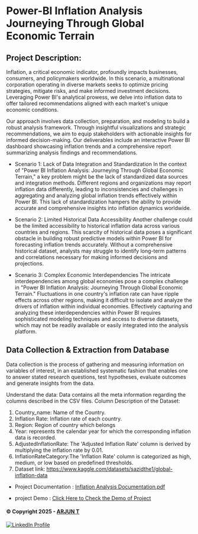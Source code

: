 # Power-BI Inflation Analysis Journeying Through Global Economic Terrain

## Project Description:

Inflation, a critical economic indicator, profoundly impacts businesses, consumers, and policymakers worldwide. In this scenario, a multinational corporation operating in diverse markets seeks to optimize pricing strategies, mitigate risks, and make informed investment decisions. Leveraging Power BI's analytical prowess, we delve into inflation data to offer tailored recommendations aligned with each market's unique economic conditions.

Our approach involves data collection, preparation, and modeling to build a robust analysis framework. Through insightful visualizations and strategic recommendations, we aim to equip stakeholders with actionable insights for informed decision-making. Our deliverables include an interactive Power BI dashboard showcasing inflation trends and a comprehensive report summarizing analysis findings and recommendations.

- Scenario 1: Lack of Data Integration and Standardization
  In the context of "Power BI Inflation Analysis: Journeying Through Global Economic Terrain," a key problem might be the lack of standardized data sources and integration methods. Different regions and organizations may report inflation data differently, leading to inconsistencies and challenges in aggregating and analyzing global inflation trends effectively within Power BI. This lack of standardization hampers the ability to provide accurate and comprehensive insights into inflation dynamics worldwide.

- Scenario 2: Limited Historical Data Accessibility
  Another challenge could be the limited accessibility to historical inflation data across various countries and regions. This scarcity of historical data poses a significant obstacle in building robust predictive models within Power BI for forecasting inflation trends accurately. Without a comprehensive historical dataset, analysts may struggle to identify long-term patterns and correlations necessary for making informed decisions and projections.

- Scenario 3: Complex Economic Interdependencies
  The intricate interdependencies among global economies pose a complex challenge in "Power BI Inflation Analysis: Journeying Through Global Economic Terrain." Fluctuations in one country's inflation rate can have ripple effects across other regions, making it difficult to isolate and analyze the drivers of inflation within individual economies. Effectively capturing and analyzing these interdependencies within Power BI requires sophisticated modeling techniques and access to diverse datasets, which may not be readily available or easily integrated into the analysis platform.

## Data Collection & Extraction from Database
Data collection is the process of gathering and measuring information on variables of interest, in an established systematic fashion that enables one to answer stated research questions, test hypotheses, evaluate outcomes and generate insights from the data.

Understand the data:
Data contains all the meta information regarding the columns described in the CSV files.
Column Description of the Dataset:
1) Country_name: Name of the Country.
2) Inflation Rate: Inflation rate of each country.
3) Region: Region of country which belongs
4) Year:  represents the calendar year for which the corresponding inflation data is recorded.
5) AdjustedInflationRate: The 'Adjusted Inflation Rate' column is derived by multiplying the inflation rate by 0.01.
6) InflationRateCategory:The 'Inflation Rate' column is categorized as high, medium, or low based on predefined thresholds.
7) Dataset link: https://www.kaggle.com/datasets/sazidthe1/global-inflation-data

- Project Documentation : [Inflation Analysis Documentation.pdf](https://github.com/user-attachments/files/21036681/Inflation.Analysis.Documentation.pdf)
  
- project Demo : [Click Here to Check the Demo of Project](https://drive.google.com/file/d/1sueX43qwW5f4y2m1UXndfx2OP5eZz34z/view?usp=drive_link)

#### © Copyright 2025 - [ARJUN T](https://github.com/ARJUN151503)
<a href="https://www.linkedin.com/in/arjun-thorlikonda-422b9a256/"> ![LinkedIn Profile](https://img.shields.io/badge/LinkedIn-0077B5?style=for-the-badge&logo=linkedin&logoColor=white) </a>

